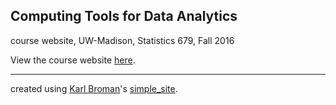 ## Computing Tools for Data Analytics
course website, UW-Madison, Statistics 679, Fall 2016

View the course website [here](http://cecileane.github.io/computingtools).

---
created using [Karl Broman](kbroman.org)'s [simple_site](http://github.com/kbroman/simple_site).
